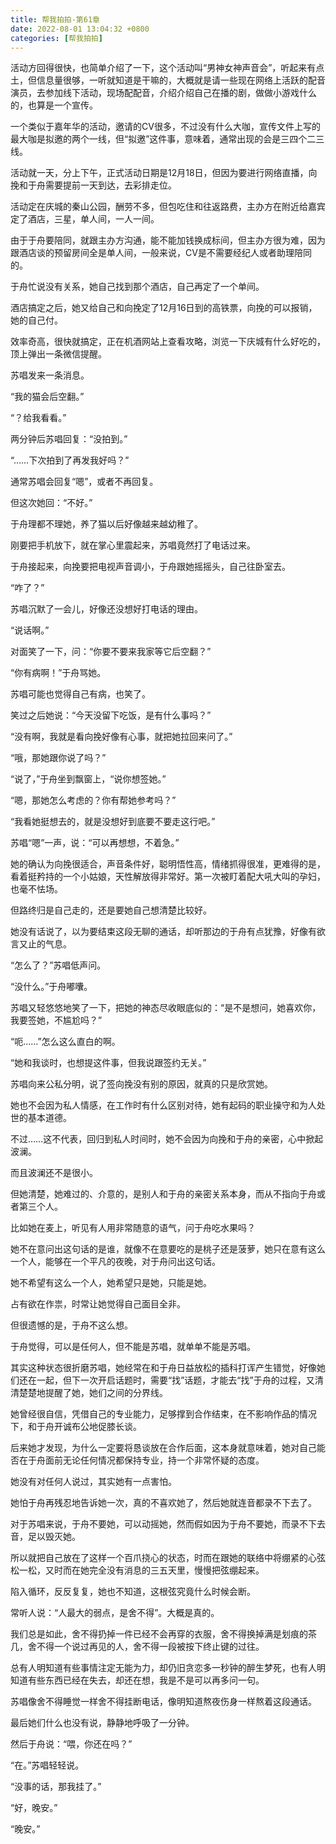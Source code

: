 ```yaml
---
title: 帮我拍拍-第61章
date: 2022-08-01 13:04:32 +0800
categories: [帮我拍拍]
---
```


活动方回得很快，也简单介绍了一下，这个活动叫“男神女神声音会”，听起来有点土，但信息量很够，一听就知道是干嘛的，大概就是请一些现在网络上活跃的配音演员，去参加线下活动，现场配配音，介绍介绍自己在播的剧，做做小游戏什么的，也算是一个宣传。

一个类似于嘉年华的活动，邀请的CV很多，不过没有什么大咖，宣传文件上写的最大咖是拟邀的两个一线，但“拟邀”这件事，意味着，通常出现的会是三四个二三线。

活动就一天，分上下午，正式活动日期是12月18日，但因为要进行网络直播，向挽和于舟需要提前一天到达，去彩排走位。

活动定在庆城的秦山公园，酬劳不多，但包吃住和往返路费，主办方在附近给嘉宾定了酒店，三星，单人间，一人一间。

由于于舟要陪同，就跟主办方沟通，能不能加钱换成标间，但主办方很为难，因为跟酒店谈的预留房间全是单人间，一般来说，CV是不需要经纪人或者助理陪同的。

于舟忙说没有关系，她自己找到那个酒店，自己再定了一个单间。

酒店搞定之后，她又给自己和向挽定了12月16日到的高铁票，向挽的可以报销，她的自己付。

效率奇高，很快就搞定，正在机酒网站上查看攻略，浏览一下庆城有什么好吃的，顶上弹出一条微信提醒。

苏唱发来一条消息。

“我的猫会后空翻。”

“？给我看看。”

两分钟后苏唱回复：“没拍到。”

“……下次拍到了再发我好吗？”

通常苏唱会回复“嗯”，或者不再回复。

但这次她回：“不好。”

于舟理都不理她，养了猫以后好像越来越幼稚了。

刚要把手机放下，就在掌心里震起来，苏唱竟然打了电话过来。

于舟接起来，向挽要把电视声音调小，于舟跟她摇摇头，自己往卧室去。

“咋了？”

苏唱沉默了一会儿，好像还没想好打电话的理由。

“说话啊。”

对面笑了一下，问：“你要不要来我家等它后空翻？”

“你有病啊！”于舟骂她。

苏唱可能也觉得自己有病，也笑了。

笑过之后她说：“今天没留下吃饭，是有什么事吗？”

“没有啊，我就是看向挽好像有心事，就把她拉回来问了。”

“哦，那她跟你说了吗？”

“说了，”于舟坐到飘窗上，“说你想签她。”

“嗯，那她怎么考虑的？你有帮她参考吗？”

“我看她挺想去的，就是没想好到底要不要走这行吧。”

苏唱“嗯”一声，说：“可以再想想，不着急。”

她的确认为向挽很适合，声音条件好，聪明悟性高，情绪抓得很准，更难得的是，看着挺矜持的一个小姑娘，天性解放得非常好。第一次被盯着配大吼大叫的孕妇，也毫不怯场。

但路终归是自己走的，还是要她自己想清楚比较好。

她没有话说了，以为要结束这段无聊的通话，却听那边的于舟有点犹豫，好像有欲言又止的气息。

“怎么了？”苏唱低声问。

“没什么。”于舟嘟囔。

苏唱又轻悠悠地笑了一下，把她的神态尽收眼底似的：“是不是想问，她喜欢你，我要签她，不尴尬吗？”

“呃……”怎么这么直白的啊。

“她和我谈时，也想提这件事，但我说跟签约无关。”

苏唱向来公私分明，说了签向挽没有别的原因，就真的只是欣赏她。

她也不会因为私人情感，在工作时有什么区别对待，她有起码的职业操守和为人处世的基本道德。

不过……这不代表，回归到私人时间时，她不会因为向挽和于舟的亲密，心中掀起波澜。

而且波澜还不是很小。

但她清楚，她难过的、介意的，是别人和于舟的亲密关系本身，而从不指向于舟或者第三个人。

比如她在麦上，听见有人用非常随意的语气，问于舟吃水果吗？

她不在意问出这句话的是谁，就像不在意要吃的是桃子还是菠萝，她只在意有这么一个人，能够在一个平凡的夜晚，对于舟问出这句话。

她不希望有这么一个人，她希望只是她，只能是她。

占有欲在作祟，时常让她觉得自己面目全非。

但很遗憾的是，于舟不这么想。

于舟觉得，可以是任何人，但不能是苏唱，就单单不能是苏唱。

其实这种状态很折磨苏唱，她经常在和于舟日益放松的插科打诨产生错觉，好像她们还在一起，但下一次开启话题时，需要“找”话题，才能去“找”于舟的过程，又清清楚楚地提醒了她，她们之间的分界线。

她曾经很自信，凭借自己的专业能力，足够撑到合作结束，在不影响作品的情况下，和于舟开诚布公地促膝长谈。

后来她才发现，为什么一定要将恳谈放在合作后面，这本身就意味着，她对自己能否在于舟面前无论任何情况都保持专业，持一个非常怀疑的态度。

她没有对任何人说过，其实她有一点害怕。

她怕于舟再残忍地告诉她一次，真的不喜欢她了，然后她就连音都录不下去了。

对于苏唱来说，于舟不要她，可以动摇她，然而假如因为于舟不要她，而录不下去音，足以毁灭她。

所以就把自己放在了这样一个百爪挠心的状态，时而在跟她的联络中将绷紧的心弦松一松，又时而在她完全没有消息的三五天里，慢慢把弦绷起来。

陷入循环，反反复复，她也不知道，这根弦究竟什么时候会断。

常听人说：“人最大的弱点，是舍不得”。大概是真的。

我们总是如此，舍不得扔掉一件已经不会再穿的衣服，舍不得换掉满是划痕的茶几，舍不得一个说过再见的人，舍不得一段被按下终止键的过往。

总有人明知道有些事情注定无能为力，却仍旧贪恋多一秒钟的醉生梦死，也有人明知道有些东西已经在失去，却还在想，我是不是可以再多问一句。

苏唱像舍不得睡觉一样舍不得挂断电话，像明知道熬夜伤身一样熬着这段通话。

最后她们什么也没有说，静静地呼吸了一分钟。

然后于舟说：“喂，你还在吗？”

“在。”苏唱轻轻说。

“没事的话，那我挂了。”

“好，晚安。”

“晚安。”

